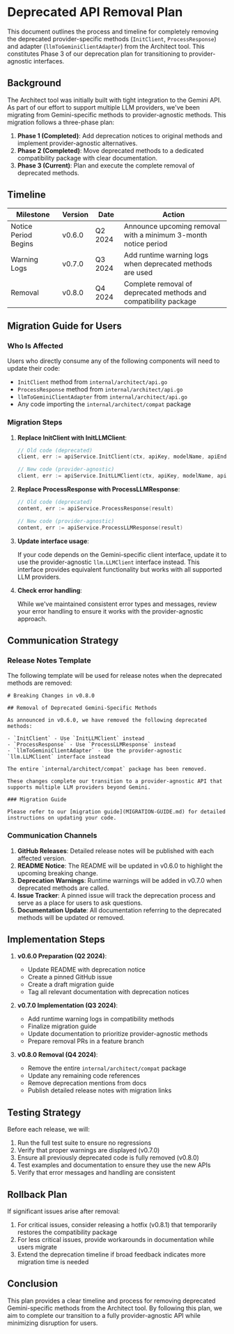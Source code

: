 # Deprecated API Removal Plan

This document outlines the process and timeline for completely removing the deprecated provider-specific methods (`InitClient`, `ProcessResponse`) and adapter (`llmToGeminiClientAdapter`) from the Architect tool. This constitutes Phase 3 of our deprecation plan for transitioning to provider-agnostic interfaces.

## Background

The Architect tool was initially built with tight integration to the Gemini API. As part of our effort to support multiple LLM providers, we've been migrating from Gemini-specific methods to provider-agnostic methods. This migration follows a three-phase plan:

1. **Phase 1 (Completed)**: Add deprecation notices to original methods and implement provider-agnostic alternatives.
2. **Phase 2 (Completed)**: Move deprecated methods to a dedicated compatibility package with clear documentation.
3. **Phase 3 (Current)**: Plan and execute the complete removal of deprecated methods.

## Timeline

| Milestone | Version | Date | Action |
|-----------|---------|------|--------|
| Notice Period Begins | v0.6.0 | Q2 2024 | Announce upcoming removal with a minimum 3-month notice period |
| Warning Logs | v0.7.0 | Q3 2024 | Add runtime warning logs when deprecated methods are used |
| Removal | v0.8.0 | Q4 2024 | Complete removal of deprecated methods and compatibility package |

## Migration Guide for Users

### Who Is Affected

Users who directly consume any of the following components will need to update their code:

- `InitClient` method from `internal/architect/api.go`
- `ProcessResponse` method from `internal/architect/api.go`
- `llmToGeminiClientAdapter` from `internal/architect/api.go`
- Any code importing the `internal/architect/compat` package

### Migration Steps

1. **Replace InitClient with InitLLMClient**:

   ```go
   // Old code (deprecated)
   client, err := apiService.InitClient(ctx, apiKey, modelName, apiEndpoint)

   // New code (provider-agnostic)
   client, err := apiService.InitLLMClient(ctx, apiKey, modelName, apiEndpoint)
   ```

2. **Replace ProcessResponse with ProcessLLMResponse**:

   ```go
   // Old code (deprecated)
   content, err := apiService.ProcessResponse(result)

   // New code (provider-agnostic)
   content, err := apiService.ProcessLLMResponse(result)
   ```

3. **Update interface usage**:

   If your code depends on the Gemini-specific client interface, update it to use the provider-agnostic `llm.LLMClient` interface instead. This interface provides equivalent functionality but works with all supported LLM providers.

4. **Check error handling**:

   While we've maintained consistent error types and messages, review your error handling to ensure it works with the provider-agnostic approach.

## Communication Strategy

### Release Notes Template

The following template will be used for release notes when the deprecated methods are removed:

```
# Breaking Changes in v0.8.0

## Removal of Deprecated Gemini-Specific Methods

As announced in v0.6.0, we have removed the following deprecated methods:

- `InitClient` - Use `InitLLMClient` instead
- `ProcessResponse` - Use `ProcessLLMResponse` instead
- `llmToGeminiClientAdapter` - Use the provider-agnostic `llm.LLMClient` interface instead

The entire `internal/architect/compat` package has been removed.

These changes complete our transition to a provider-agnostic API that supports multiple LLM providers beyond Gemini.

### Migration Guide

Please refer to our [migration guide](MIGRATION-GUIDE.md) for detailed instructions on updating your code.
```

### Communication Channels

1. **GitHub Releases**: Detailed release notes will be published with each affected version.
2. **README Notice**: The README will be updated in v0.6.0 to highlight the upcoming breaking change.
3. **Deprecation Warnings**: Runtime warnings will be added in v0.7.0 when deprecated methods are called.
4. **Issue Tracker**: A pinned issue will track the deprecation process and serve as a place for users to ask questions.
5. **Documentation Update**: All documentation referring to the deprecated methods will be updated or removed.

## Implementation Steps

1. **v0.6.0 Preparation (Q2 2024)**:
   - Update README with deprecation notice
   - Create a pinned GitHub issue
   - Create a draft migration guide
   - Tag all relevant documentation with deprecation notices

2. **v0.7.0 Implementation (Q3 2024)**:
   - Add runtime warning logs in compatibility methods
   - Finalize migration guide
   - Update documentation to prioritize provider-agnostic methods
   - Prepare removal PRs in a feature branch

3. **v0.8.0 Removal (Q4 2024)**:
   - Remove the entire `internal/architect/compat` package
   - Update any remaining code references
   - Remove deprecation mentions from docs
   - Publish detailed release notes with migration links

## Testing Strategy

Before each release, we will:

1. Run the full test suite to ensure no regressions
2. Verify that proper warnings are displayed (v0.7.0)
3. Ensure all previously deprecated code is fully removed (v0.8.0)
4. Test examples and documentation to ensure they use the new APIs
5. Verify that error messages and handling are consistent

## Rollback Plan

If significant issues arise after removal:

1. For critical issues, consider releasing a hotfix (v0.8.1) that temporarily restores the compatibility package
2. For less critical issues, provide workarounds in documentation while users migrate
3. Extend the deprecation timeline if broad feedback indicates more migration time is needed

## Conclusion

This plan provides a clear timeline and process for removing deprecated Gemini-specific methods from the Architect tool. By following this plan, we aim to complete our transition to a fully provider-agnostic API while minimizing disruption for users.
